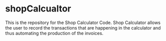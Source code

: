 # shopCalcualtor
This is the repository for the Shop Calculator Code.
Shop Calculator allows the user to record the transactions that are happening in the calculator and thus automating the production of the invoices.
